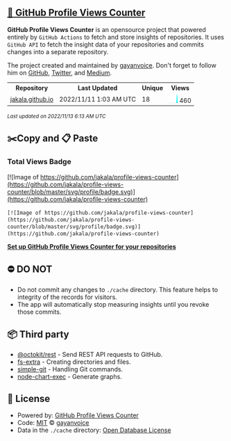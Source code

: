 ## [🚀 GitHub Profile Views Counter](https://github.com/gayanvoice/github-profile-views-counter)
**GitHub Profile Views Counter** is an opensource project that powered entirely by  `GitHub Actions` to fetch and store insights of repositories.
It uses `GitHub API` to fetch the insight data of your repositories and commits changes into a separate repository.

The project created and maintained by [gayanvoice](https://github.com/gayanvoice). Don't forget to follow him on [GitHub](https://github.com/gayanvoice), [Twitter](https://twitter.com/gayanvoice), and [Medium](https://gayanvoice.medium.com/).

<table>
	<tr>
		<th>
			Repository
		</th>
		<th>
			Last Updated
		</th>
		<th>
			Unique
		</th>
		<th>
			Views
		</th>
	</tr>
	<tr>
		<td>
			<a href="https://github.com/jakala/profile-views-counter/tree/master/readme/18893494/year.md">
				jakala.github.io
			</a>
		</td>
		<td>
			2022/11/11 1:03 AM UTC
		</td>
		<td>
			18
		</td>
		<td>
			<img alt="Response time graph" src="https://github.com/jakala/profile-views-counter/raw/master/graph/18893494/small/year.png" height="20"> 460
		</td>
	</tr>
</table>

<small><i>Last updated on 2022/11/13 6:13 AM UTC</i></small>

## ✂️Copy and 📋 Paste
### Total Views Badge
[![Image of https://github.com/jakala/profile-views-counter](https://github.com/jakala/profile-views-counter/blob/master/svg/profile/badge.svg)](https://github.com/jakala/profile-views-counter)

```readme
[![Image of https://github.com/jakala/profile-views-counter](https://github.com/jakala/profile-views-counter/blob/master/svg/profile/badge.svg)](https://github.com/jakala/profile-views-counter)
```
[**Set up GitHub Profile Views Counter for your repositories**](https://github.com/gayanvoice/github-profile-views-counter)
## ⛔ DO NOT
- Do not commit any changes to `./cache` directory. This feature helps to integrity of the records for visitors.
- The app will automatically stop measuring insights until you revoke those commits.
## 📦 Third party

- [@octokit/rest](https://www.npmjs.com/package/@octokit/rest) - Send REST API requests to GitHub.
- [fs-extra](https://www.npmjs.com/package/fs-extra) - Creating directories and files.
- [simple-git](https://www.npmjs.com/package/simple-git) - Handling Git commands.
- [node-chart-exec](https://www.npmjs.com/package/node-chart-exec) - Generate graphs.
## 📄 License
- Powered by: [GitHub Profile Views Counter](https://github.com/gayanvoice/github-profile-views-counter)
- Code: [MIT](./LICENSE) © [gayanvoice](https://github.com/gayanvoice)
- Data in the `./cache` directory: [Open Database License](https://opendatacommons.org/licenses/odbl/1-0/)